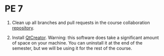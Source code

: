 PE 7 
==============

1. Clean up all branches and pull requests in the course collaboration [repository](https://github.com/muzny/csci3010-fall2018-collab).

2. Install [QtCreator](). Warning: this software does take a significant amount of space on your machine. You can uninstall it at the end of the semester, but we will be using it for the rest of the course.



